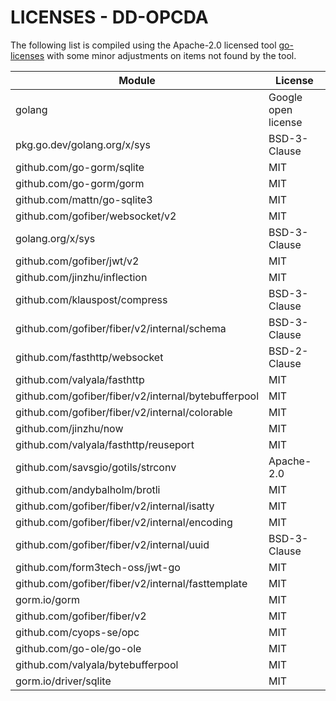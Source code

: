 # LICENSES - DD-OPCDA
 The following list is compiled using the Apache-2.0 licensed tool [go-licenses](https://github.com/google/go-licenses) with some minor adjustments on items not found by the tool.

| Module | License |
|---|---|
| golang | Google open license |
| pkg.go.dev/golang.org/x/sys | BSD-3-Clause |
| github.com/go-gorm/sqlite | MIT |
| github.com/go-gorm/gorm | MIT |
| github.com/mattn/go-sqlite3 | MIT |
| github.com/gofiber/websocket/v2 | MIT |
| golang.org/x/sys | BSD-3-Clause |
| github.com/gofiber/jwt/v2 | MIT |
| github.com/jinzhu/inflection | MIT |
| github.com/klauspost/compress | BSD-3-Clause |
| github.com/gofiber/fiber/v2/internal/schema | BSD-3-Clause |
| github.com/fasthttp/websocket | BSD-2-Clause |
| github.com/valyala/fasthttp | MIT |
| github.com/gofiber/fiber/v2/internal/bytebufferpool | MIT |
| github.com/gofiber/fiber/v2/internal/colorable | MIT |
| github.com/jinzhu/now | MIT |
| github.com/valyala/fasthttp/reuseport | MIT |
| github.com/savsgio/gotils/strconv | Apache-2.0 |
| github.com/andybalholm/brotli | MIT |
| github.com/gofiber/fiber/v2/internal/isatty | MIT |
| github.com/gofiber/fiber/v2/internal/encoding | MIT |
| github.com/gofiber/fiber/v2/internal/uuid | BSD-3-Clause |
| github.com/form3tech-oss/jwt-go | MIT |
| github.com/gofiber/fiber/v2/internal/fasttemplate | MIT |
| gorm.io/gorm | MIT |
| github.com/gofiber/fiber/v2 | MIT |
| github.com/cyops-se/opc | MIT |
| github.com/go-ole/go-ole | MIT |
| github.com/valyala/bytebufferpool | MIT |
| gorm.io/driver/sqlite | MIT |
